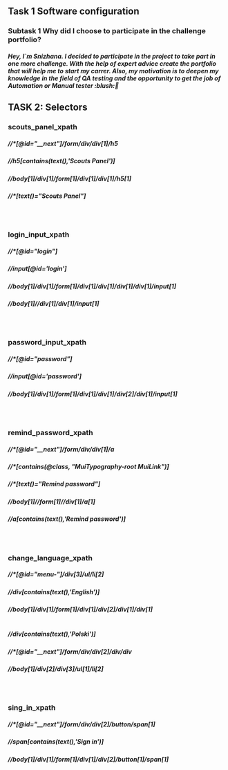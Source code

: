 <h2>Task 1 Software configuration
<h3>Subtask 1 Why did I choose to participate in the challenge portfolio?
<h5> Hey, I`m Snizhana. I decided to participate in the project to take part in one more challenge. With the help of expert advice create the portfolio that will help me to start my carrer. Also, my motivation is to deepen my knowledge in the field of QA testing and the opportunity to get the job of Automation or Manual tester :blush:💖

<h2>TASK 2: Selectors
<h3> scouts_panel_xpath
<h5>//*[@id="__next"]/form/div/div[1]/h5
<h5>//h5[contains(text(),'Scouts Panel')]
<h5>//body[1]/div[1]/form[1]/div[1]/div[1]/h5[1]
<h5>//*[text()="Scouts Panel"]

<br/><br/>
<h3> login_input_xpath
<h5>//*[@id="login"]
<h5>//input[@id='login']
<h5>//body[1]/div[1]/form[1]/div[1]/div[1]/div[1]/div[1]/input[1]
<h5>//body[1]//div[1]/div[1]/input[1]

<br/><br/>
<h3> password_input_xpath
<h5>//*[@id="password"]
<h5>//input[@id='password']
<h5>//body[1]/div[1]/form[1]/div[1]/div[1]/div[2]/div[1]/input[1]

<br/><br/>
<h3> remind_password_xpath
<h5>//*[@id="__next"]/form/div/div[1]/a
<h5>//*[contains(@class, "MuiTypography-root MuiLink")]
<h5>//*[text()="Remind password"]
<h5>//body[1]//form[1]//div[1]/a[1]
<h5>//a[contains(text(),'Remind password')]

<br/><br/>
<h3>change_language_xpath
<h5>//*[@id="menu-"]/div[3]/ul/li[2]
<h5>//div[contains(text(),'English')]
<h5>//body[1]/div[1]/form[1]/div[1]/div[2]/div[1]/div[1]
<br/><br/>
<h5>//div[contains(text(),'Polski')]
<h5>//*[@id="__next"]/form/div/div[2]/div/div
<h5>//body[1]/div[2]/div[3]/ul[1]/li[2]
  

<br/><br/>
<h3>sing_in_xpath
<h5>//*[@id="__next"]/form/div/div[2]/button/span[1]
<h5>//span[contains(text(),'Sign in')]
<h5>//body[1]/div[1]/form[1]/div[1]/div[2]/button[1]/span[1]




